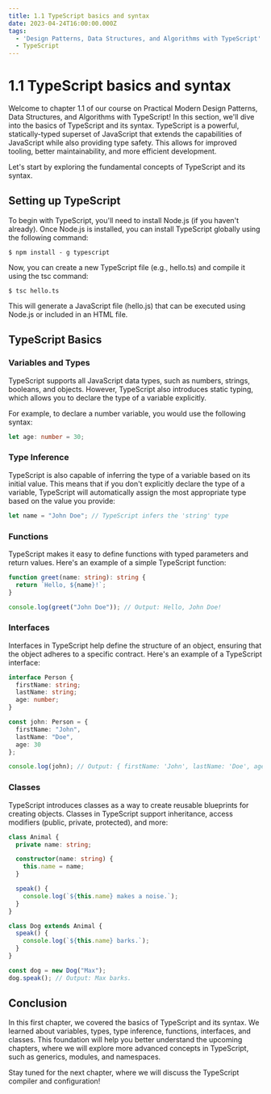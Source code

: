 ```yaml
---
title: 1.1 TypeScript basics and syntax
date: 2023-04-24T16:00:00.000Z
tags:
  - 'Design Patterns, Data Structures, and Algorithms with TypeScript'
  - TypeScript
---
```


# 1.1 TypeScript basics and syntax

Welcome to chapter 1.1 of our course on Practical Modern Design Patterns, Data Structures, and Algorithms with TypeScript! In this section, we'll dive into the basics of TypeScript and its syntax. TypeScript is a powerful, statically-typed superset of JavaScript that extends the capabilities of JavaScript while also providing type safety. This allows for improved tooling, better maintainability, and more efficient development.

Let's start by exploring the fundamental concepts of TypeScript and its syntax.

## Setting up TypeScript

To begin with TypeScript, you'll need to install Node.js (if you haven't already). Once Node.js is installed, you can install TypeScript globally using the following command:

```shell
$ npm install - g typescript
```

Now, you can create a new TypeScript file (e.g., hello.ts) and compile it using the tsc command:

```shell
$ tsc hello.ts
```

This will generate a JavaScript file (hello.js) that can be executed using Node.js or included in an HTML file.

## TypeScript Basics

### Variables and Types

TypeScript supports all JavaScript data types, such as numbers, strings, booleans, and objects. However, TypeScript also introduces static typing, which allows you to declare the type of a variable explicitly.

For example, to declare a number variable, you would use the following syntax:

```typescript
let age: number = 30;
```

### Type Inference

TypeScript is also capable of inferring the type of a variable based on its initial value. This means that if you don't explicitly declare the type of a variable, TypeScript will automatically assign the most appropriate type based on the value you provide:

```typescript
let name = "John Doe"; // TypeScript infers the 'string' type
```

### &#xA;Functions

TypeScript makes it easy to define functions with typed parameters and return values. Here's an example of a simple TypeScript function:




```typescript
function greet(name: string): string {
  return `Hello, ${name}!`;
}

console.log(greet("John Doe")); // Output: Hello, John Doe!

```

 

### Interfaces

Interfaces in TypeScript help define the structure of an object, ensuring that the object adheres to a specific contract. Here's an example of a TypeScript interface:

```typescript
interface Person {
  firstName: string;
  lastName: string;
  age: number;
}

const john: Person = {
  firstName: "John",
  lastName: "Doe",
  age: 30
};

console.log(john); // Output: { firstName: 'John', lastName: 'Doe', age: 30 }
```

### Classes

TypeScript introduces classes as a way to create reusable blueprints for creating objects. Classes in TypeScript support inheritance, access modifiers (public, private, protected), and more:

```typescript
class Animal {
  private name: string;

  constructor(name: string) {
    this.name = name;
  }

  speak() {
    console.log(`${this.name} makes a noise.`);
  }
}

class Dog extends Animal {
  speak() {
    console.log(`${this.name} barks.`);
  }
}

const dog = new Dog("Max");
dog.speak(); // Output: Max barks.
```

## Conclusion

In this first chapter, we covered the basics of TypeScript and its syntax. We learned about variables, types, type inference, functions, interfaces, and classes. This foundation will help you better understand the upcoming chapters, where we will explore more advanced concepts in TypeScript, such as generics, modules, and namespaces.

Stay tuned for the next chapter, where we will discuss the TypeScript compiler and configuration!

